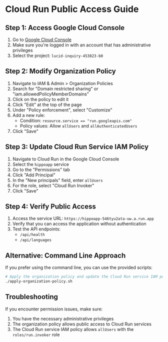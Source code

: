 # Cloud Run Public Access Guide

## Step 1: Access Google Cloud Console

1. Go to [Google Cloud Console](https://console.cloud.google.com/)
2. Make sure you're logged in with an account that has administrative privileges
3. Select the project: `lucid-inquiry-453823-b0`

## Step 2: Modify Organization Policy

1. Navigate to IAM & Admin > Organization Policies
2. Search for "Domain restricted sharing" or "iam.allowedPolicyMemberDomains"
3. Click on the policy to edit it
4. Click "Edit" at the top of the page
5. Under "Policy enforcement", select "Customize"
6. Add a new rule:
   - Condition: `resource.service == "run.googleapis.com"`
   - Policy values: Allow `allUsers` and `allAuthenticatedUsers`
7. Click "Save"

## Step 3: Update Cloud Run Service IAM Policy

1. Navigate to Cloud Run in the Google Cloud Console
2. Select the `hippoapp` service
3. Go to the "Permissions" tab
4. Click "Add Principal"
5. In the "New principals" field, enter `allUsers`
6. For the role, select "Cloud Run Invoker"
7. Click "Save"

## Step 4: Verify Public Access

1. Access the service URL: `https://hippoapp-546tyu2ata-uw.a.run.app`
2. Verify that you can access the application without authentication
3. Test the API endpoints:
   - `/api/health`
   - `/api/languages`

## Alternative: Command Line Approach

If you prefer using the command line, you can use the provided scripts:

```bash
# Apply the organization policy and update the Cloud Run service IAM policy
./apply-organization-policy.sh
```

## Troubleshooting

If you encounter permission issues, make sure:
1. You have the necessary administrative privileges
2. The organization policy allows public access to Cloud Run services
3. The Cloud Run service IAM policy allows `allUsers` with the `roles/run.invoker` role
